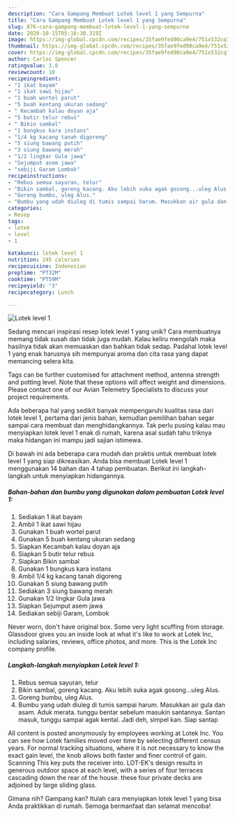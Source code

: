 ```yaml
---
description: "Cara Gampang Membuat Lotek level 1 yang Sempurna"
title: "Cara Gampang Membuat Lotek level 1 yang Sempurna"
slug: 876-cara-gampang-membuat-lotek-level-1-yang-sempurna
date: 2020-10-15T05:16:38.319Z
image: https://img-global.cpcdn.com/recipes/35fae9fed90ca9e4/751x532cq70/lotek-level-1-foto-resep-utama.jpg
thumbnail: https://img-global.cpcdn.com/recipes/35fae9fed90ca9e4/751x532cq70/lotek-level-1-foto-resep-utama.jpg
cover: https://img-global.cpcdn.com/recipes/35fae9fed90ca9e4/751x532cq70/lotek-level-1-foto-resep-utama.jpg
author: Carlos Spencer
ratingvalue: 3.8
reviewcount: 10
recipeingredient:
- "1 ikat bayam"
- "1 ikat sawi hijau"
- "1 buah wortel parut"
- "5 buah kentang ukuran sedang"
- " Kecambah kalau doyan aja"
- "5 butir telur rebus"
- " Bikin sambal"
- "1 bungkus kara instans"
- "1/4 kg kacang tanah digoreng"
- "5 siung bawang putih"
- "3 siung bawang merah"
- "1/2 lingkar Gula jawa"
- "Sejumput asem jawa"
- "sebiji Garam Lombok"
recipeinstructions:
- "Rebus semua sayuran, telur"
- "Bikin sambal, goreng kacang. Aku lebih suka agak gosong...uleg Alus."
- "Goreng bumbu, uleg Alus."
- "Bumbu yang udah diuleg di tumis sampai harum. Masukkan air gula dan asam. Aduk merata. tunggu bentar sebelum masukin santannya. Santan masuk, tunggu sampai agak kental. Jadi deh, simpel kan. Siap santap"
categories:
- Resep
tags:
- lotek
- level
- 1

katakunci: lotek level 1 
nutrition: 245 calories
recipecuisine: Indonesian
preptime: "PT32M"
cooktime: "PT59M"
recipeyield: "3"
recipecategory: Lunch

---
```



![Lotek level 1](https://img-global.cpcdn.com/recipes/35fae9fed90ca9e4/751x532cq70/lotek-level-1-foto-resep-utama.jpg)

Sedang mencari inspirasi resep lotek level 1 yang unik? Cara membuatnya memang tidak susah dan tidak juga mudah. Kalau keliru mengolah maka hasilnya tidak akan memuaskan dan bahkan tidak sedap. Padahal lotek level 1 yang enak harusnya sih mempunyai aroma dan cita rasa yang dapat memancing selera kita.

Tags can be further customised for attachment method, antenna strength and potting level. Note that these options will affect weight and dimensions. Please contact one of our Avian Telemetry Specialists to discuss your project requirements.

Ada beberapa hal yang sedikit banyak mempengaruhi kualitas rasa dari lotek level 1, pertama dari jenis bahan, kemudian pemilihan bahan segar sampai cara membuat dan menghidangkannya. Tak perlu pusing kalau mau menyiapkan lotek level 1 enak di rumah, karena asal sudah tahu triknya maka hidangan ini mampu jadi sajian istimewa.


Di bawah ini ada beberapa cara mudah dan praktis untuk membuat lotek level 1 yang siap dikreasikan. Anda bisa membuat Lotek level 1 menggunakan 14 bahan dan 4 tahap pembuatan. Berikut ini langkah-langkah untuk menyiapkan hidangannya.

<!--inarticleads1-->

##### Bahan-bahan dan bumbu yang digunakan dalam pembuatan Lotek level 1:

1. Sediakan 1 ikat bayam
1. Ambil 1 ikat sawi hijau
1. Gunakan 1 buah wortel parut
1. Gunakan 5 buah kentang ukuran sedang
1. Siapkan  Kecambah kalau doyan aja
1. Siapkan 5 butir telur rebus
1. Siapkan  Bikin sambal
1. Gunakan 1 bungkus kara instans
1. Ambil 1/4 kg kacang tanah digoreng
1. Gunakan 5 siung bawang putih
1. Sediakan 3 siung bawang merah
1. Gunakan 1/2 lingkar Gula jawa
1. Siapkan Sejumput asem jawa
1. Sediakan sebiji Garam, Lombok


Never worn, don&#39;t have original box. Some very light scuffing from storage. Glassdoor gives you an inside look at what it&#39;s like to work at Lotek Inc, including salaries, reviews, office photos, and more. This is the Lotek Inc company profile. 

<!--inarticleads2-->

##### Langkah-langkah menyiapkan Lotek level 1:

1. Rebus semua sayuran, telur
1. Bikin sambal, goreng kacang. Aku lebih suka agak gosong...uleg Alus.
1. Goreng bumbu, uleg Alus.
1. Bumbu yang udah diuleg di tumis sampai harum. Masukkan air gula dan asam. Aduk merata. tunggu bentar sebelum masukin santannya. Santan masuk, tunggu sampai agak kental. Jadi deh, simpel kan. Siap santap


All content is posted anonymously by employees working at Lotek Inc. You can see how Lotek families moved over time by selecting different census years. For normal tracking situations, where it is not necessary to know the exact gain level, the knob allows both faster and finer control of gain. Scanning This key puts the receiver into. LOT-EK&#39;s design results in generous outdoor space at each level, with a series of four terraces cascading down the rear of the house. these four private decks are adjoined by large sliding glass. 

Gimana nih? Gampang kan? Itulah cara menyiapkan lotek level 1 yang bisa Anda praktikkan di rumah. Semoga bermanfaat dan selamat mencoba!
